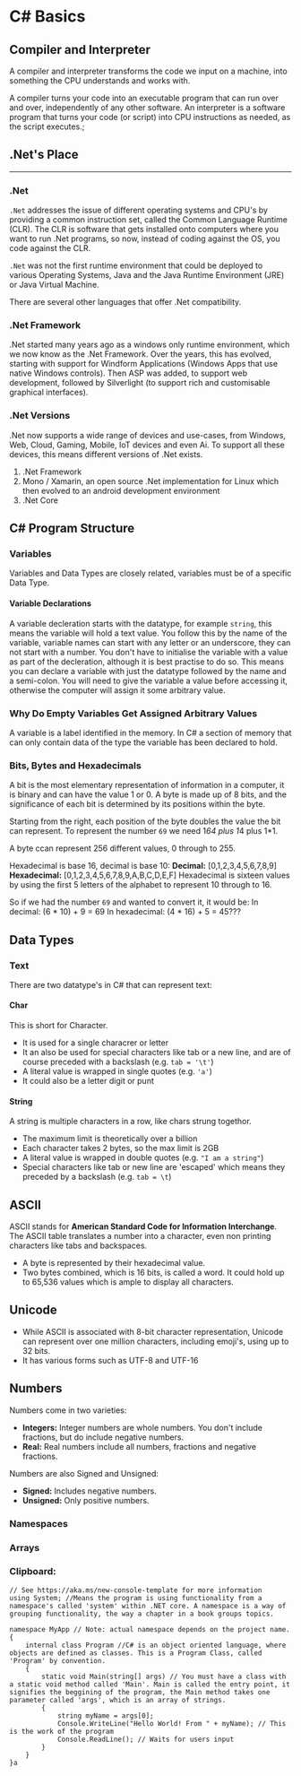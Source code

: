 # C# Basics

## Compiler and Interpreter
A compiler and interpreter transforms the code we input on a machine, into something the CPU understands and works with.

A compiler turns your code into an executable program that can run over and over, independently of any other software. An interpreter is a software program that turns your code (or script) into CPU instructions as needed, as the script executes.;

## .Net's Place 
***

### .Net
`.Net` addresses the issue of different operating systems and CPU's by providing a common instruction set, called the Common Language Runtime (CLR). The CLR is software that gets installed onto computers where you want to run .Net programs, so now, instead of coding against the OS, you code against the CLR.

`.Net` was not the first runtime environment that could be deployed to various Operating Systems, Java and the Java Runtime Environment (JRE) or Java Virtual Machine.

There are several other languages that offer .Net compatibility.

### .Net Framework
.Net started many years ago as a windows only runtime environment, which we now know as the .Net Framework. Over the years, this has evolved, starting with support for Windform Applications (Windows Apps that use native Windows controls). Then ASP was added, to support web development, followed by Silverlight (to support rich and customisable graphical interfaces).

### .Net Versions
.Net now supports a wide range of devices and use-cases, from Windows, Web, Cloud, Gaming, Mobile, IoT devices and even Ai. To support all these devices, this means different versions of .Net exists.

1. .Net Framework
2. Mono / Xamarin, an open source .Net implementation for Linux which then evolved to an android development environment
3. .Net Core

## C# Program Structure

### Variables
Variables and Data Types are closely related, variables must be of a specific Data Type.

#### Variable Declarations
A variable decleration starts with the datatype, for example `string`, this means the variable will hold a text value. You follow this by the name of the variable, variable names can start with any letter or an underscore, they can not start with a number. You don't have to initialise the variable with a value as part of the decleration, although it is best practise to do  so. This means you can declare a variable with just the datatype followed by the name and a semi-colon. You will need to give the variable a value before accessing it, otherwise the computer will assign it some arbitrary value.

### Why Do Empty Variables Get Assigned Arbitrary Values
A variable is a label identified in the memory. In C# a section of memory that can only contain data of the type the variable has been declared to hold.

### Bits, Bytes and Hexadecimals
A bit is the most elementary representation of information in a computer, it is binary and can have the value 1 or 0. A byte is made up of 8 bits, and the significance of each bit is determined by its positions within the byte.

Starting from the right, each position of the byte doubles the value the bit can represent. To represent the number `69` we need 1*64 plus 1*4 plus 1*1.

A byte ccan represent 256 different values, 0 through to 255.

Hexadecimal is base 16, decimal is base 10:
**Decimal:** [0,1,2,3,4,5,6,7,8,9]
**Hexadecimal:** [0,1,2,3,4,5,6,7,8,9,A,B,C,D,E,F]
Hexadecimal is sixteen values by using the first 5 letters of the alphabet to represent 10 through to 16.

So if we had the number `69` and wanted to convert it, it would be:
In decimal: (6 * 10) + 9 = 69
In hexadecimal: (4 * 16) + 5 = 45???

## Data Types

### Text
There are two datatype's in C# that can represent text:
#### Char
This is short for Character.
- It is used for a single characrer or letter
- It an also be used for special characters like tab or a new line, and are of course preceded with a backslash (e.g. `tab = '\t'`)
- A literal value is wrapped in single quotes (e.g. `'a'`)
- It could also be a letter digit or punt

#### String
A string is multiple characters in a row, like chars strung togethor.
- The maximum limit is theoretically over a billion
- Each character takes 2 bytes, so the max limit is 2GB
- A literal value is wrapped in double quotes (e.g. `"I am a string"`)
- Special characters like tab or new line are 'escaped' which means they preceded by a backslash (e.g. `tab = \t`)

## ASCII
ASCII stands for **American Standard Code for Information Interchange**. The ASCII table translates a number into a character, even non printing characters like tabs and backspaces. 

- A byte is represented by their hexadecimal value.
- Two bytes combined, which is 16 bits, is called a word. It could hold up to 65,536 values which is ample to display all characters.

## Unicode
- While ASCII is associated with 8-bit character representation, Unicode can represent over one million characters, including emoji's, using up to 32 bits.
- It has various forms such as UTF-8 and UTF-16

## Numbers
Numbers come in two varieties:
- **Integers:** Integer numbers are whole numbers. You don't include fractions, but do include negative numbers.
- **Real:** Real numbers include all numbers, fractions and negative fractions.

Numbers are also Signed and Unsigned:
- **Signed:** Includes negative numbers.
- **Unsigned:** Only positive numbers.



### Namespaces
### Arrays

### Clipboard:
```
// See https://aka.ms/new-console-template for more information
using System; //Means the program is using functionality from a namespace's called 'system' within .NET core. A namespace is a way of grouping functionality, the way a chapter in a book groups topics.

namespace MyApp // Note: actual namespace depends on the project name.
{
    internal class Program //C# is an object oriented language, where objects are defined as classes. This is a Program Class, called 'Program' by convention.
    {
        static void Main(string[] args) // You must have a class with a static void method called 'Main'. Main is called the entry point, it signifies the beggining of the program, the Main method takes one parameter called 'args', which is an array of strings.
        {
            string myName = args[0];
            Console.WriteLine("Hello World! From " + myName); // This is the work of the program
            Console.ReadLine(); // Waits for users input
        }
    }
}a
```